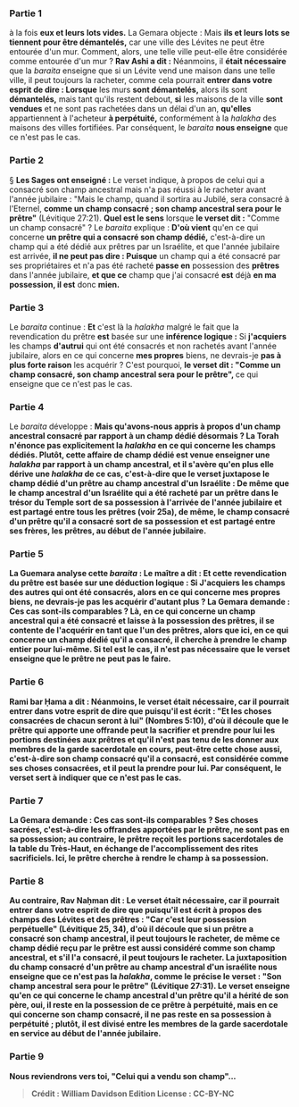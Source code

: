 
### Partie 1
à la fois <b>eux et leurs</b> <b>lots vides.</b> La Gemara objecte : Mais <b>ils et leurs lots se tiennent pour être démantelés,</b> car une ville des Lévites ne peut être entourée d'un mur. Comment, alors, une telle ville peut-elle être considérée comme entourée d'un mur ? <b>Rav Ashi a dit :</b> Néanmoins, il <b>était nécessaire</b> que la <i>baraita</i> enseigne que si un Lévite vend une maison dans une telle ville, il peut toujours la racheter, comme cela pourrait <b>entrer dans votre esprit de dire : Lorsque</b> les murs <b>sont démantelés,</b> alors ils sont <b>démantelés,</b> mais tant qu'ils restent debout, <b>si</b> les maisons de la ville <b>sont vendues</b> et ne sont pas rachetées dans un délai d'un an, <b>qu'elles</b> appartiennent à l'acheteur <b>à perpétuité,</b> conformément à la <i>halakha</i> des maisons des villes fortifiées. Par conséquent, le <i>baraita</i> <b>nous enseigne</b> que ce n'est pas le cas.

### Partie 2
§ <b>Les Sages ont enseigné :</b> Le verset indique, à propos de celui qui a consacré son champ ancestral mais n'a pas réussi à le racheter avant l'année jubilaire : "Mais le champ, quand il sortira au Jubilé, sera consacré à l'Eternel, <b>comme un champ consacré ; son champ ancestral sera pour le prêtre"</b> (Lévitique 27:21). <b>Quel est le sens</b> lorsque <b>le verset dit :</b> "Comme un champ consacré" ? Le <i>baraita</i> explique : <b>D'où vient</b> qu'en ce qui concerne <b>un prêtre qui a consacré son champ dédié,</b> c'est-à-dire un champ qui a été dédié aux prêtres par un Israélite, et que l'année jubilaire est arrivée, <b>il ne peut pas dire : Puisque</b> un champ qui a été consacré par ses propriétaires et n'a pas été racheté <b>passe en</b> possession des <b>prêtres</b> dans l'année jubilaire, <b>et que ce</b> champ que j'ai consacré <b>est</b> déjà <b>en ma possession, il est</b> donc <b>mien.</b>

### Partie 3
Le <i>baraita</i> continue : <b>Et</b> c'est là la <i>halakha</i> malgré le fait que la revendication du prêtre <b>est</b> basée sur une <b>inférence logique :</b> Si <b>j'acquiers</b> les champs <b>d'autrui</b> qui ont été consacrés et non rachetés avant l'année jubilaire, alors en ce qui concerne <b>mes propres</b> biens, ne devrais-je <b>pas à plus forte raison</b> les acquérir ? C'est pourquoi, <b>le verset dit : "Comme un champ consacré, son champ ancestral sera pour le prêtre", </b> ce qui enseigne que ce n'est pas le cas.

### Partie 4
Le <i>baraita</i> développe : <b>Mais qu'avons-nous <b>appris</b> à propos d'un champ ancestral consacré <b>par rapport à un champ dédié désormais ?</b> La Torah n'énonce pas explicitement la <i>halakha</i> en ce qui concerne les champs dédiés. Plutôt, <b>cette</b> affaire de champ dédié <b>est venue enseigner</b> une <i>halakha</i> par rapport à un champ ancestral, <b>et il s'avère</b> qu'en plus <b>elle dérive</b> une <i>halakha</i> de ce cas, c'est-à-dire que le verset <b>juxtapose le champ dédié</b> d'un prêtre <b>au champ ancestral d'un Israélite : De même que le champ ancestral d'un Israélite</b> qui a été racheté par un prêtre dans le trésor du Temple <b>sort de sa possession</b> à l'arrivée de l'année jubilaire <b>et est partagé entre</b> tous les <b>prêtres</b> (voir 25a), <b>de même, le champ consacré</b> d'un prêtre qu'il a consacré <b>sort de sa possession et est partagé entre ses frères, les prêtres,</b> au début de l'année jubilaire.

### Partie 5
La Guemara analyse cette <i>baraita</i> : <b>Le maître a dit :</b> Et cette revendication du prêtre est basée sur une déduction logique : Si <b>J'acquiers</b> les champs <b>des autres</b> qui ont été consacrés, alors en ce qui concerne mes propres biens, ne devrais-je pas les acquérir d'autant plus ? La Gemara demande : <b>Ces cas sont-ils</b> <b>comparables ? Là,</b> en ce qui concerne un champ ancestral qui a été consacré et laisse à la possession des prêtres, il <b>se contente de l'acquérir</b> en tant que l'un des prêtres, alors que <b>ici,</b> en ce qui concerne un champ dédié qu'il a consacré, <b>il</b> cherche à <b>prendre</b> le champ entier pour lui-même. Si tel est le cas, il n'est pas nécessaire que le verset enseigne que le prêtre ne peut pas le faire.

### Partie 6
<b>Rami bar Ḥama a dit :</b> Néanmoins, le verset <b>était nécessaire,</b> car il pourrait <b>entrer dans votre esprit de dire</b> que <b>puisqu'il est écrit : "Et les choses consacrées de chacun seront à lui"</b> (Nombres 5:10), d'où il découle que le prêtre qui apporte une offrande peut la sacrifier et prendre pour lui les portions destinées aux prêtres et qu'il n'est pas tenu de les donner aux membres de la garde sacerdotale en cours, peut-être <b>cette chose aussi,</b> c'est-à-dire son champ consacré qu'il a consacré, <b>est considérée comme ses choses consacrées,</b> et il peut la prendre pour lui. Par conséquent, le verset sert à indiquer que ce n'est pas le cas.

### Partie 7
La Gemara demande : <b>Ces cas sont-ils</b> <b>comparables ? Ses choses sacrées,</b> c'est-à-dire les offrandes apportées par le prêtre, <b>ne sont pas en sa possession;</b> au contraire, le prêtre reçoit les portions sacerdotales de la table du Très-Haut, en échange de l'accomplissement des rites sacrificiels. <b>Ici, </b> le prêtre cherche à rendre le champ à <b>sa possession.</b>

### Partie 8
<b>Au contraire, Rav Naḥman dit :</b> Le verset <b>était nécessaire,</b> car il pourrait <b>entrer dans votre esprit de dire</b> que <b>puisqu'il est écrit</b> à propos des champs des Lévites et des prêtres : <b>"Car c'est leur possession perpétuelle"</b> (Lévitique 25, 34), d'où il découle que si un prêtre a consacré son champ ancestral, il peut toujours le racheter, de même <b>ce champ dédié</b> reçu par le prêtre <b>est aussi</b> considéré comme <b>son champ ancestral</b>, et s'il l'a consacré, il peut toujours le racheter. La juxtaposition du champ consacré d'un prêtre au champ ancestral d'un israélite <b>nous enseigne</b> que ce n'est pas la <i>halakha</i>, comme le précise le verset : <b>"Son champ ancestral</b> sera pour le prêtre" (Lévitique 27:31). Le verset enseigne qu'en ce qui concerne le <b>champ ancestral</b> d'un prêtre qu'il a hérité de son père, <b>oui,</b> il reste en la possession de ce prêtre à perpétuité, mais en ce qui concerne <b>son champ consacré</b>, il ne <b>pas</b> reste en sa possession à perpétuité ; plutôt, il est divisé entre les membres de la garde sacerdotale en service au début de l'année jubilaire.

### Partie 9
Nous reviendrons vers toi, "Celui qui a vendu son champ"...

>Crédit : William Davidson Edition
>License : CC-BY-NC